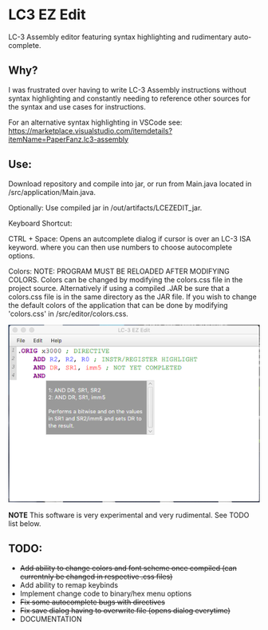 # LC3 EZ Edit
LC-3 Assembly editor featuring syntax highlighting and rudimentary auto-complete.

## Why?
I was frustrated over having to write LC-3 Assembly instructions without syntax highlighting and constantly needing to reference other  sources for the syntax and use cases for instructions. 

For an alternative syntax highlighting in VSCode see: https://marketplace.visualstudio.com/itemdetails?itemName=PaperFanz.lc3-assembly

## Use:
  Download repository and compile into jar, or run from Main.java located in /src/application/Main.java.
  
  Optionally: Use compiled jar in /out/artifacts/LCEZEDIT_jar.
  
  Keyboard Shortcut:
  
   CTRL + Space: Opens an autcomplete dialog if cursor is over an LC-3 ISA keyword. where you can then use numbers to choose autocomplete      options.

  Colors:
   NOTE: PROGRAM MUST BE RELOADED AFTER MODIFYING COLORS.
   Colors can be changed by modifying the colors.css file in the project source. Alternatively if using a compiled .JAR be sure that a colors.css file is in the same directory as the JAR file. If you wish to change the default colors of the application that can be done by  modifying 'colors.css' in /src/editor/colors.css.

![alt text](https://github.com/ctfloyd/LC3EzEdit/blob/master/ss1.png "Image of LC3 EZ Edit")

**NOTE**
This software is very experimental and very rudimental. See TODO list below.

    
## TODO:
  * ~~Add ability to change colors and font scheme once compiled (can currentnly be changed in respective .css files)~~
  * Add ability to remap keybinds
  * Implement change code to binary/hex menu options
  * ~~Fix some autocomplete bugs with directives~~
  * ~~Fix save dialog having to overwrite file (opens dialog everytime)~~
  * DOCUMENTATION
